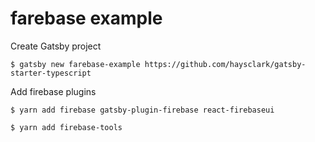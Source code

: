 # farebase example

Create Gatsby project

    $ gatsby new farebase-example https://github.com/haysclark/gatsby-starter-typescript

Add firebase plugins

    $ yarn add firebase gatsby-plugin-firebase react-firebaseui

    $ yarn add firebase-tools
